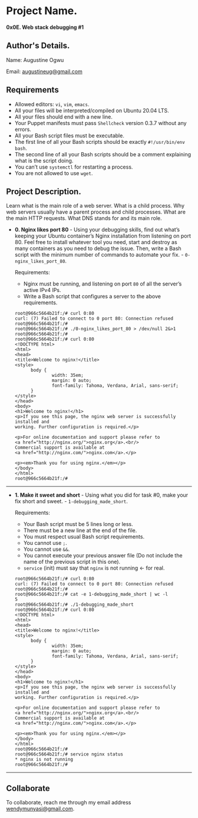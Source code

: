 # Project Name.

**0x0E. Web stack debugging #1**

## Author's Details.

Name: Augustine Ogwu

Email: augustineug@gmail.com

## Requirements

- Allowed editors: `vi`, `vim`, `emacs`.
- All your files will be interpreted/compiled on Ubuntu 20.04 LTS.
- All your files should end with a new line.
- Your Puppet manifests must pass `Shellcheck` version 0.3.7 without any errors.
- All your Bash script files must be executable.
- The first line of all your Bash scripts should be exactly `#!/usr/bin/env bash`.
- The second line of all your Bash scripts should be a comment explaining what is the script doing.
- You can’t use `systemctl` for restarting a process.
- You are not allowed to use `wget`.

## Project Description.

Learn what is the main role of a web server.
What is a child process.
Why web servers usually have a parent process and child processes.
What are the main HTTP requests.
What DNS stands for and its main role.

- **0. Nginx likes port 80** - Using your debugging skills, find out what’s keeping your Ubuntu container’s Nginx installation from listening on port 80. Feel free to install whatever tool you need, start and destroy as many containers as you need to debug the issue. Then, write a Bash script with the minimum number of commands to automate your fix. - `0-nginx_likes_port_80`.

  Requirements:

  - Nginx must be running, and listening on port `80` of all the server’s active IPv4 IPs.
  - Write a Bash script that configures a server to the above requirements.

  ```
  root@966c5664b21f:/# curl 0:80
  curl: (7) Failed to connect to 0 port 80: Connection refused
  root@966c5664b21f:/#
  root@966c5664b21f:/# ./0-nginx_likes_port_80 > /dev/null 2&>1
  root@966c5664b21f:/#
  root@966c5664b21f:/# curl 0:80
  <!DOCTYPE html>
  <html>
  <head>
  <title>Welcome to nginx!</title>
  <style>
  		body {
  				width: 35em;
  				margin: 0 auto;
  				font-family: Tahoma, Verdana, Arial, sans-serif;
  		}
  </style>
  </head>
  <body>
  <h1>Welcome to nginx!</h1>
  <p>If you see this page, the nginx web server is successfully installed and
  working. Further configuration is required.</p>

  <p>For online documentation and support please refer to
  <a href="http://nginx.org/">nginx.org</a>.<br/>
  Commercial support is available at
  <a href="http://nginx.com/">nginx.com</a>.</p>

  <p><em>Thank you for using nginx.</em></p>
  </body>
  </html>
  root@966c5664b21f:/#
  ```

---

- **1. Make it sweet and short** - Using what you did for task #0, make your fix short and sweet. - `1-debugging_made_short`.

  Requirements:

  - Your Bash script must be 5 lines long or less.
  - There must be a new line at the end of the file.
  - You must respect usual Bash script requirements.
  - You cannot use `;`.
  - You cannot use `&&`.
  - You cannot execute your previous answer file (Do not include the name of the previous script in this one).
  - `service` (init) must say that `nginx` is not running ← for real.

  ```
  root@966c5664b21f:/# curl 0:80
  curl: (7) Failed to connect to 0 port 80: Connection refused
  root@966c5664b21f:/#
  root@966c5664b21f:/# cat -e 1-debugging_made_short | wc -l
  5
  root@966c5664b21f:/# ./1-debugging_made_short
  root@966c5664b21f:/# curl 0:80
  <!DOCTYPE html>
  <html>
  <head>
  <title>Welcome to nginx!</title>
  <style>
  		body {
  				width: 35em;
  				margin: 0 auto;
  				font-family: Tahoma, Verdana, Arial, sans-serif;
  		}
  </style>
  </head>
  <body>
  <h1>Welcome to nginx!</h1>
  <p>If you see this page, the nginx web server is successfully installed and
  working. Further configuration is required.</p>

  <p>For online documentation and support please refer to
  <a href="http://nginx.org/">nginx.org</a>.<br/>
  Commercial support is available at
  <a href="http://nginx.com/">nginx.com</a>.</p>

  <p><em>Thank you for using nginx.</em></p>
  </body>
  </html>
  root@966c5664b21f:/#
  root@966c5664b21f:/# service nginx status
  * nginx is not running
  root@966c5664b21f:/#
  ```

---

## Collaborate

To collaborate, reach me through my email address wendymunyasi@gmail.com.
